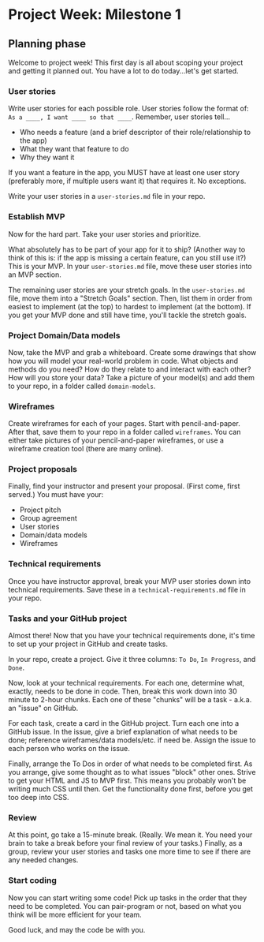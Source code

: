 # Project Week: Milestone 1

## Planning phase

Welcome to project week! This first day is all about scoping your project and getting it planned out. You have a lot to do today...let's get started.

### User stories

Write user stories for each possible role. User stories follow the format of: `As a ____, I want ____ so that ____`. Remember, user stories tell...

- Who needs a feature (and a brief descriptor of their role/relationship to the app)
- What they want that feature to do
- Why they want it

If you want a feature in the app, you MUST have at least one user story (preferably more, if multiple users want it) that requires it. No exceptions.

Write your user stories in a `user-stories.md` file in your repo.

### Establish MVP

Now for the hard part. Take your user stories and prioritize.

What absolutely has to be part of your app for it to ship? (Another way to think of this is: if the app is missing a certain feature, can you still use it?) This is your MVP. In your `user-stories.md` file, move these user stories into an MVP section.

The remaining user stories are your stretch goals. In the `user-stories.md` file, move them into a "Stretch Goals" section. Then, list them in order from easiest to implement (at the top) to hardest to implement (at the bottom). If you get your MVP done and still have time, you'll tackle the stretch goals.

### Project Domain/Data models

Now, take the MVP and grab a whiteboard. Create some drawings that show how you will model your real-world problem in code. What objects and methods do you need? How do they relate to and interact with each other? How will you store your data? Take a picture of your model(s) and add them to your repo, in a folder called `domain-models`.

### Wireframes

Create wireframes for each of your pages. Start with pencil-and-paper. After that, save them to your repo in a folder called `wireframes`. You can either take pictures of your pencil-and-paper wireframes, or use a wireframe creation tool (there are many online).

### Project proposals

Finally, find your instructor and present your proposal. (First come, first served.) You must have your:

- Project pitch
- Group agreement
- User stories
- Domain/data models
- Wireframes

### Technical requirements

Once you have instructor approval, break your MVP user stories down into technical requirements. Save these in a `technical-requirements.md` file in your repo.

### Tasks and your GitHub project

Almost there! Now that you have your technical requirements done, it's time to set up your project in GitHub and create tasks.

In your repo, create a project. Give it three columns: `To Do`, `In Progress`, and `Done`.

Now, look at your technical requirements. For each one, determine what, exactly, needs to be done in code. Then, break this work down into 30 minute to 2-hour chunks. Each one of these "chunks" will be a task - a.k.a. an "issue" on GitHub.

For each task, create a card in the GitHub project. Turn each one into a GitHub issue. In the issue, give a brief explanation of what needs to be done; reference wireframes/data models/etc. if need be. Assign the issue to each person who works on the issue.

Finally, arrange the To Dos in order of what needs to be completed first. As you arrange, give some thought as to what issues "block" other ones. Strive to get your HTML and JS to MVP first. This means you probably won't be writing much CSS until then. Get the functionality done first, before you get too deep into CSS.

### Review

At this point, go take a 15-minute break. (Really. We mean it. You need your brain to take a break before your final review of your tasks.) Finally, as a group, review your user stories and tasks one more time to see if there are any needed changes.

### Start coding

Now you can start writing some code! Pick up tasks in the order that they need to be completed. You can pair-program or not, based on what you think will be more efficient for your team.

Good luck, and may the code be with you.
